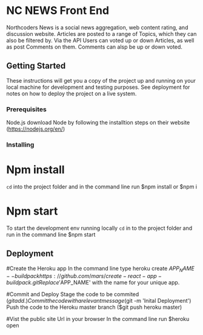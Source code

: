 # NC NEWS Front End
Northcoders News is a social news aggregation, web content rating, and discussion website. Articles are posted to a range of Topics, which they can also be filtered by. Via the API Users can voted up or down Articles, as well as post Comments on them. Comments can alsp be up or down voted. 

## Getting Started

These instructions will get you a copy of the project up and running on your local machine for development and testing purposes. See deployment for notes on how to deploy the project on a live system.

### Prerequisites

Node.js
download Node by following the installtion steps on their website (https://nodejs.org/en/)

### Installing

# Npm install
`cd` into the project folder and in the command line run $npm install or $npm i

# Npm start
To start the development env running locally `cd` in to the project folder and run in the command line $npm start

## Deployment
#Create the Heroku app
In the command line type heroku create $APP_NAME --buildpack https://github.com/mars/create-react-app-buildpack.git
Replace '$APP_NAME' with the name for your unique app.

#Commit and Deploy
Stage the code to be commited ($git add .)
Commit the code with a relevant message ($git -m 'Inital Deployment')
Push the code to the Heroku master branch ($git push heroku master)

#Vist the public site Url in your browser
In the command line run  $heroku open 

